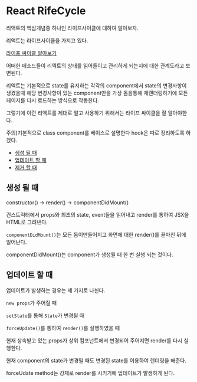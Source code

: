 # React RifeCycle

리액트의 핵심개념중 하나인 라이프사이클에 대하여 알아보자.

리액트는 라이프사이클을 가지고 있다.

[라이프 싸이클 알아보기](https://projects.wojtekmaj.pl/react-lifecycle-methods-diagram/)

어떠한 메소드들이 리엑트의 상태를 읽어들이고 관리하게 되는지에 대한 관계도라고 보면된다.

리엑트는 기본적으로 state를 유지하는 각각의 component에서 state의 변경사항이 생겼을때 해당 변경사항이 있는 component만을 가상 돔을통해 재랜더링하기에 모든 페이지를 다시 로드하는 방식으로 작동한다.

그렇기에 이런 리엑트를 제대로 알고 사용하기 위해서는 라이프 싸이클을 잘 알아야한다.

주의)기본적으로 class component를 베이스로 설명한다
hook은 따로 정리하도록 하겠다.

  - [생성 될 때](#생성-될-때)
  - [업데이트 할 때](#업데이트-할-때)
  - [제거 할 때](#제거-할-때)

## 생성 될 때

constructor() -> render() -> componentDidMount()

컨스트럭터에서 props와 최초의 state, event들을 읽어내고
render를 통하여 JSX을 HTML로 그려낸다.

`componentDidMount()`는 모든 돔이만들어지고 화면에 대한 render()를 끝마친 뒤에 일어난다.

componentDidMount()는 component가 생성될 때 한 번 실행 되는 것이다.

## 업데이트 할 때

업데이트가 발생하는 경우는 세 가지로 나뉜다.

`new props`가 주어질 때

`setState`를 통해 `State`가 변경될 때

`force­Update()`를 통하여 `render()`를 실행하였을 때

현재 상속받고 있는 props가 상위 컴포넌트에서 변경되어 주어지면 render를 다시 실행한다.

현재 component의 state가 변경될 때도 변경된 state를 이용하여 렌더링을 해준다.

forceUdate method는 강제로 render를 시키기에 업데이트가 발생하게 된다.


